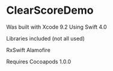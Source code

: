 # ClearScoreDemo
Was built with Xcode 9.2 Using Swift 4.0

Libraries included (not all used)

RxSwift Alamofire 

Requires Cocoapods 1.0.0 

